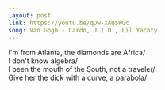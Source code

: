 ```yaml
---
layout: post
link: https://youtu.be/qDw-XAQ5WGc
song: Van Gogh - Cardo, J.I.D., Lil Yachty
---
```

I'm from Atlanta, the diamonds are Africa/  
I don't know algebra/  
I been the mouth of the South, not a traveler/  
Give her the dick with a curve, a parabola/  